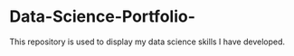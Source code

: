 # Data-Science-Portfolio-

This repository is used to display my data science skills I have developed.
